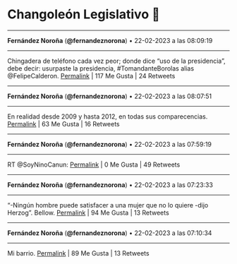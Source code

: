 # Changoleón Legislativo 🙈
*****
**Fernández Noroña** (**@fernandeznorona**) • 22-02-2023 a las 08:09:19
*****
Chingadera de teléfono cada vez peor; donde dice “uso de la presidencia”, debe decir: usurpaste la presidencia, #TomandanteBorolas alias @FelipeCalderon.
[Permalink](https://twitter.com/fernandeznorona/status/1628426719295156224) | 117 Me Gusta | 24 Retweets
*****
**Fernández Noroña** (**@fernandeznorona**) • 22-02-2023 a las 08:07:51
*****
En realidad desde 2009 y hasta 2012, en todas sus comparecencias.
[Permalink](https://twitter.com/fernandeznorona/status/1628426352876560384) | 63 Me Gusta | 16 Retweets
*****
**Fernández Noroña** (**@fernandeznorona**) • 22-02-2023 a las 07:59:19
*****
RT @SoyNinoCanun:
[Permalink](https://twitter.com/fernandeznorona/status/1628424202616246273) | 0 Me Gusta | 49 Retweets
*****
**Fernández Noroña** (**@fernandeznorona**) • 22-02-2023 a las 07:23:33
*****
“-Ningún hombre puede satisfacer a una mujer que no lo quiere -dijo Herzog”. Bellow.
[Permalink](https://twitter.com/fernandeznorona/status/1628415201287585792) | 94 Me Gusta | 13 Retweets
*****
**Fernández Noroña** (**@fernandeznorona**) • 22-02-2023 a las 07:10:34
*****
Mi barrio.
[Permalink](https://twitter.com/fernandeznorona/status/1628411935631736833) | 89 Me Gusta | 13 Retweets